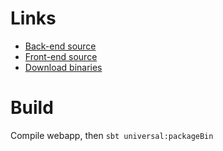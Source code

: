 # Links
* [Back-end source](https://github.com/Pidorashque/proxychecker)
* [Front-end source](https://github.com/Pidorashque/proxychecker-webapp)
* [Download binaries](https://github.com/Pidorashque/proxychecker/releases)

# Build
Compile webapp, then `sbt universal:packageBin`